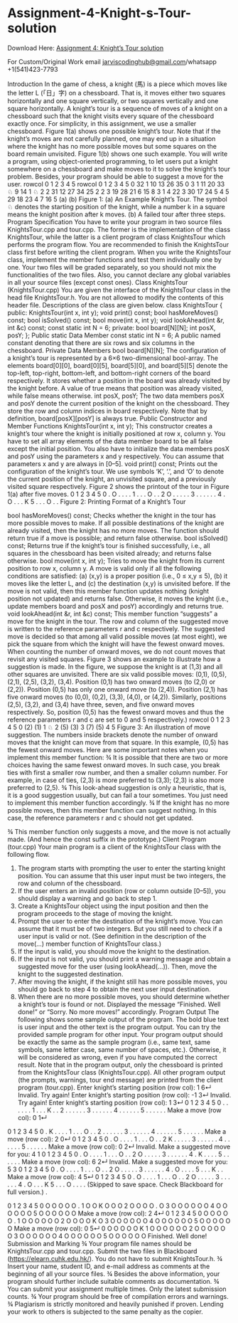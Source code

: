 # Assignment-4-Knight-s-Tour-solution

Download Here: [Assignment 4: Knight’s Tour solution](https://jarviscodinghub.com/assignment/assignment-4-knights-tour-solution/)

For Custom/Original Work email jarviscodinghub@gmail.com/whatsapp +1(541)423-7793

Introduction
In the game of chess, a knight (馬) is a piece which moves like the letter L (「日」字) on a
chessboard. That is, it moves either two squares horizontally and one square vertically, or two
squares vertically and one square horizontally. A knight’s tour is a sequence of moves of a knight on
a chessboard such that the knight visits every square of the chessboard exactly once. For simplicity,
in this assignment, we use a smaller chessboard. Figure 1(a) shows one possible knight’s tour.
Note that if the knight’s moves are not carefully planned, one may end up in a situation where the
knight has no more possible moves but some squares on the board remain unvisited. Figure 1(b)
shows one such example. You will write a program, using object-oriented programming, to let users
put a knight somewhere on a chessboard and make moves to it to solve the knight’s tour problem.
Besides, your program should be able to suggest a move for the user.
rowcol 0 1 2 3 4 5 rowcol 0 1 2 3 4 5
0 32 1 10 13 26 35 0 3
1 11 20 33 ♘ 9 14 1 ♘
2 2 31 12 27 34 25 2 2
3 19 28 21 6 15 8 3 1
4 22 3 30 17 24 5 4
5 29 18 23 4 7 16 5
(a) (b)
Figure 1: (a) An Example Knight’s Tour. The symbol ♘ denotes the starting position of the knight, while a number
k in a square means the knight position after k moves. (b) A failed tour after three steps.
Program Specification
You have to write your program in two source files KnightsTour.cpp and tour.cpp. The former
is the implementation of the class KnightsTour, while the latter is a client program of class
KnightsTour which performs the program flow. You are recommended to finish the
KnightsTour class first before writing the client program. When you write the KnightsTour class,
implement the member functions and test them individually one by one. Your two files will be graded
separately, so you should not mix the functionalities of the two files. Also, you cannot declare any
global variables in all your source files (except const ones).
Class KnightsTour (KnightsTour.cpp)
You are given the interface of the KnightsTour class in the head file KnightsTour.h. You are not
allowed to modify the contents of this header file. Descriptions of the class are given below.
class KnightsTour {
public:
KnightsTour(int x, int y);
void print() const;
bool hasMoreMoves() const;
bool isSolved() const;
bool move(int x, int y);
void lookAhead(int &r, int &c) const;
const static int N = 6;
private:
bool board[N][N];
int posX, posY;
};
Public static Data Member
const static int N = 6;
A public named constant denoting that there are six rows and six columns in the chessboard.
Private Data Members
bool board[N][N];
The configuration of a knight’s tour is represented by a 6×6 two-dimensional bool-array. The
elements board[0][0], board[0][5], board[5][0], and board[5][5] denote the top-left,
top-right, bottom-left, and bottom-right corners of the board respectively. It stores whether a
position in the board was already visited by the knight before. A value of true means that position
was already visited, while false means otherwise.
int posX, posY;
The two data members posX and posY denote the current position of the knight on the chessboard.
They store the row and column indices in board respectively. Note that by definition,
board[posX][posY] is always true.
Public Constructor and Member Functions
KnightsTour(int x, int y);
This constructor creates a knight’s tour where the knight is initially positioned at row x, column y.
You have to set all array elements of the data member board to be all false except the initial
position. You also have to initialize the data members posX and posY using the parameters x and y
respectively. You can assume that parameters x and y are always in [0–5].
void print() const;
Prints out the configuration of the knight’s tour. We use symbols ‘K’, ‘.’, and ‘O’ to denote the
current position of the knight, an unvisited square, and a previously visited square respectively.
Figure 2 shows the printout of the tour in Figure 1(a) after five moves.
0 1 2 3 4 5
0 . O . . . .
1 . . . O . .
2 O . . . . .
3 . . . . . .
4 . O . . . K
5 . . . O . .
Figure 2: Printing Format of a Knight’s Tour

bool hasMoreMoves() const;
Checks whether the knight in the tour has more possible moves to make. If all possible destinations
of the knight are already visited, then the knight has no more moves. The function should return
true if a move is possible; and return false otherwise.
bool isSolved() const;
Returns true if the knight’s tour is finished successfully, i.e., all squares in the chessboard has been
visited already; and returns false otherwise.
bool move(int x, int y);
Tries to move the knight from its current position to row x, column y. A move is valid only if all the
following conditions are satisfied: (a) (x,y) is a proper position (i.e., 0 ≤ x,y ≤ 5), (b) it moves like the
letter L, and (c) the destination (x,y) is unvisited before. If the move is not valid, then this member
function updates nothing (knight position not updated) and returns false. Otherwise, it moves the
knight (i.e., update members board and posX and posY) accordingly and returns true.
void lookAhead(int &r, int &c) const;
This member function “suggests” a move for the knight in the tour. The row and column of the
suggested move is written to the reference parameters r and c respectively. The suggested move is
decided so that among all valid possible moves (at most eight), we pick the square from which the
knight will have the fewest onward moves. When counting the number of onward moves, we do not
count moves that revisit any visited squares. Figure 3 shows an example to illustrate how a
suggestion is made. In the figure, we suppose the knight is at (1,3) and all other squares are
unvisited. There are six valid possible moves: (0,1), (0,5), (2,1), (2,5), (3,2), (3,4). Position (0,1) has
two onward moves (to (2,0) or (2,2)). Position (0,5) has only one onward move (to (2,4)). Position
(2,1) has five onward moves (to (0,0), (0,2), (3,3), (4,0), or (4,2)). Similarly, positions (2,5), (3,2), and
(3,4) have three, seven, and five onward moves respectively. So, position (0,5) has the fewest
onward moves and thus the reference parameters r and c are set to 0 and 5 respectively.)
rowcol 0 1 2 3 4 5
0 (2) (1)
1 ♘
2 (5) (3)
3 (7) (5)
4
5
Figure 3: An illustration of move suggestion. The numbers inside brackets denote the number of onward moves that the
knight can move from that square. In this example, (0,5) has the fewest onward moves.
Here are some important notes when you implement this member function:
¾ It is possible that there are two or more choices having the same fewest onward moves. In such
case, you break ties with first a smaller row number, and then a smaller column number. For
example, in case of ties, (2,3) is more preferred to (3,3); (2,3) is also more preferred to (2,5).
¾ This look-ahead suggestion is only a heuristic, that is, it is a good suggestion usually, but can fail
a tour sometimes. You just need to implement this member function accordingly.
¾ If the knight has no more possible moves, then this member function can suggest nothing. In this
case, the reference parameters r and c should not get updated.

¾ This member function only suggests a move, and the move is not actually made. (And hence the
const suffix in the prototype.)
Client Program (tour.cpp)
Your main program is a client of the KnightsTour class with the following flow.
1. The program starts with prompting the user to enter the starting knight position. You can
assume that this user input must be two integers, the row and column of the chessboard.
2. If the user enters an invalid position (row or column outside [0–5]), you should display a warning
and go back to step 1.
3. Create a KnightsTour object using the input position and then the program proceeds to the
stage of moving the knight.
4. Prompt the user to enter the destination of the knight’s move. You can assume that it must be of
two integers. But you still need to check if a user input is valid or not. (See definition in the
description of the move(…) member function of KnightsTour class.)
5. If the input is valid, you should move the knight to the destination.
6. If the input is not valid, you should print a warning message and obtain a suggested move for the
user (using lookAhead(…)). Then, move the knight to the suggested destination.
7. After moving the knight, if the knight still has more possible moves, you should go back to step 4
to obtain the next user input destination.
8. When there are no more possible moves, you should determine whether a knight’s tour is found
or not. Displayed the message “Finished. Well done!” or “Sorry. No more moves!” accordingly.
Program Output
The following shows some sample output of the program. The bold blue text is user input and the
other text is the program output. You can try the provided sample program for other input. Your
program output should be exactly the same as the sample program (i.e., same text, same symbols,
same letter case, same number of spaces, etc.). Otherwise, it will be considered as wrong, even if
you have computed the correct result. Note that in the program output, only the chessboard is
printed from the KnightsTour class (KnightsTour.cpp). All other program output (the prompts,
warnings, tour end message) are printed from the client program (tour.cpp).
Enter knight’s starting position (row col): 1 6↵
Invalid. Try again!
Enter knight’s starting position (row col): -1 3↵
Invalid. Try again!
Enter knight’s starting position (row col): 1 3↵
0 1 2 3 4 5
0 . . . . . .
1 . . . K . .
2 . . . . . .
3 . . . . . .
4 . . . . . .
5 . . . . . .
Make a move (row col): 0 1↵

0 1 2 3 4 5
0 . K . . . .
1 . . . O . .
2 . . . . . .
3 . . . . . .
4 . . . . . .
5 . . . . . .
Make a move (row col): 2 0↵
0 1 2 3 4 5
0 . O . . . .
1 . . . O . .
2 K . . . . .
3 . . . . . .
4 . . . . . .
5 . . . . . .
Make a move (row col): 0 2↵
Invalid. Make a suggested move for you: 4 1
0 1 2 3 4 5
0 . O . . . .
1 . . . O . .
2 O . . . . .
3 . . . . . .
4 . K . . . .
5 . . . . . .
Make a move (row col): 6 2↵
Invalid. Make a suggested move for you: 5 3
0 1 2 3 4 5
0 . O . . . .
1 . . . O . .
2 O . . . . .
3 . . . . . .
4 . O . . . .
5 . . . K . .
Make a move (row col): 4 5↵
0 1 2 3 4 5
0 . O . . . .
1 . . . O . .
2 O . . . . .
3 . . . . . .
4 . O . . . K
5 . . . O . .
.
. (Skipped to save space. Check Blackboard for full version.)
.

0 1 2 3 4 5
0 O O O O O .
1 O O K O O O
2 O O O O . O
3 O O O O O O
4 O O O O O O
5 O O O O O O
Make a move (row col): 2 4↵
0 1 2 3 4 5
0 O O O O O .
1 O O O O O O
2 O O O O K O
3 O O O O O O
4 O O O O O O
5 O O O O O O
Make a move (row col): 0 5↵
0 O O O O O K
1 O O O O O O
2 O O O O O O
3 O O O O O O
4 O O O O O O
5 O O O O O O
Finished. Well done!
Submission and Marking
¾ Your program file names should be KnightsTour.cpp and tour.cpp. Submit the two files in
Blackboard (https://elearn.cuhk.edu.hk/). You do not have to submit KnightsTour.h.
¾ Insert your name, student ID, and e-mail address as comments at the beginning of all your
source files.
¾ Besides the above information, your program should further include suitable comments as
documentation.
¾ You can submit your assignment multiple times. Only the latest submission counts.
¾ Your program should be free of compilation errors and warnings.
¾ Plagiarism is strictly monitored and heavily punished if proven. Lending your work to others is
subjected to the same penalty as the copier.


